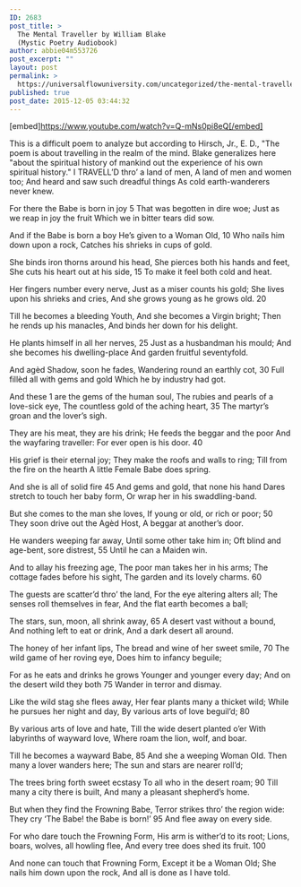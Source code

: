 ```yaml
---
ID: 2683
post_title: >
  The Mental Traveller by William Blake
  (Mystic Poetry Audiobook)
author: abbie04m553726
post_excerpt: ""
layout: post
permalink: >
  https://universalflowuniversity.com/uncategorized/the-mental-traveller-by-william-blake-mystic-poetry-audiobook/
published: true
post_date: 2015-12-05 03:44:32
---
```

[embed]https://www.youtube.com/watch?v=Q-mNs0pi8eQ[/embed]<br>
<p>This is a difficult poem to analyze but according to Hirsch, Jr., E. D., "The poem is about travelling in the realm of the mind. Blake generalizes here "about the spiritual history of mankind out the experience of his own spiritual history."
I TRAVELL’D thro’ a land of men, 
A land of men and women too; 
And heard and saw such dreadful things 
As cold earth-wanderers never knew. 
 
For there the Babe is born in joy         5
That was begotten in dire woe; 
Just as we reap in joy the fruit 
Which we in bitter tears did sow. 
 
And if the Babe is born a boy 
He’s given to a Woman Old,         10
Who nails him down upon a rock, 
Catches his shrieks in cups of gold. 
 
She binds iron thorns around his head, 
She pierces both his hands and feet, 
She cuts his heart out at his side,         15
To make it feel both cold and heat. 
 
Her fingers number every nerve, 
Just as a miser counts his gold; 
She lives upon his shrieks and cries, 
And she grows young as he grows old.         20
 
Till he becomes a bleeding Youth, 
And she becomes a Virgin bright; 
Then he rends up his manacles, 
And binds her down for his delight. 
 
He plants himself in all her nerves,         25
Just as a husbandman his mould; 
And she becomes his dwelling-place 
And garden fruitful seventyfold. 
 
And agèd Shadow, soon he fades, 
Wandering round an earthly cot,         30
Full fillèd all with gems and gold 
Which he by industry had got. 
 
And these 1 are the gems of the human soul, 
The rubies and pearls of a love-sick eye, 
The countless gold of the aching heart,         35
The martyr’s groan and the lover’s sigh. 
 
They are his meat, they are his drink; 
He feeds the beggar and the poor 
And the wayfaring traveller: 
For ever open is his door.         40
 
His grief is their eternal joy; 
They make the roofs and walls to ring; 
Till from the fire on the hearth 
A little Female Babe does spring. 
 
And she is all of solid fire         45
And gems and gold, that none his hand 
Dares stretch to touch her baby form, 
Or wrap her in his swaddling-band. 
 
But she comes to the man she loves, 
If young or old, or rich or poor;         50
They soon drive out the Agèd Host, 
A beggar at another’s door. 
 
He wanders weeping far away, 
Until some other take him in; 
Oft blind and age-bent, sore distrest,         55
Until he can a Maiden win. 
 
And to allay his freezing age, 
The poor man takes her in his arms; 
The cottage fades before his sight, 
The garden and its lovely charms.         60
 
The guests are scatter’d thro’ the land, 
For the eye altering alters all; 
The senses roll themselves in fear, 
And the flat earth becomes a ball; 
 
The stars, sun, moon, all shrink away,         65
A desert vast without a bound, 
And nothing left to eat or drink, 
And a dark desert all around. 
 
The honey of her infant lips, 
The bread and wine of her sweet smile,         70
The wild game of her roving eye, 
Does him to infancy beguile; 
 
For as he eats and drinks he grows 
Younger and younger every day; 
And on the desert wild they both         75
Wander in terror and dismay. 
 
Like the wild stag she flees away, 
Her fear plants many a thicket wild; 
While he pursues her night and day, 
By various arts of love beguil’d;         80
 
By various arts of love and hate, 
Till the wide desert planted o’er 
With labyrinths of wayward love, 
Where roam the lion, wolf, and boar. 
 
Till he becomes a wayward Babe,         85
And she a weeping Woman Old. 
Then many a lover wanders here; 
The sun and stars are nearer roll’d; 
 
The trees bring forth sweet ecstasy 
To all who in the desert roam;         90
Till many a city there is built, 
And many a pleasant shepherd’s home. 
 
But when they find the Frowning Babe, 
Terror strikes thro’ the region wide: 
They cry ‘The Babe! the Babe is born!’         95
And flee away on every side. 
 
For who dare touch the Frowning Form, 
His arm is wither’d to its root; 
Lions, boars, wolves, all howling flee, 
And every tree does shed its fruit.         100
 
And none can touch that Frowning Form, 
Except it be a Woman Old; 
She nails him down upon the rock, 
And all is done as I have told.</p>